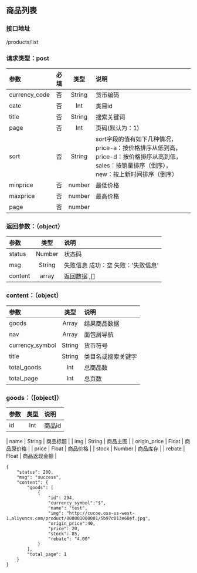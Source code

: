 ## 商品列表
### 接口地址
/products/list
### 请求类型：post
| 参数 | 必填 | 类型 | 说明 |
|:---|:---:|:---:|:---|
|  currency_code | 否 | String | 货币编码 |
| cate | 否 | Int | 类目id |
| title | 否 | String | 搜索关键词 |
| page | 否 | Int | 页码(默认为：1) |
| sort | 否 | String |sort字段的值有如下几种情况，price-a：按价格排序从低到高，price-d：按价格排序从高到低，sales：按销量排序（倒序），new：按上新时间排序（倒序） |
| minprice | 否 | number | 最低价格 |
| maxprice | 否 | number | 最高价格 |
| page | 否 | number | |
### 返回参数：（object）
|参数 |  类型 | 说明|
| :--- |:---:| :---|
| status | Number | 状态码 |
| msg | String | 失败信息   成功：空   失败：'失败信息'|
| content | array | 返回数据 ,[] |
### content：（object）
|参数 |  类型 | 说明|
| :--- |:---:| :---|
| goods | Array | 结果商品数据 |
| nav | Array | 面包屑导航 |
|  currency_symbol | String | 货币符号 |
| title | String | 类目名或搜索关键字 |
| total_goods | Int | 总商品数 |
| total_page | Int | 总页数 |
### goods：（[object]）
|参数 |  类型 | 说明|
| :--- |:---:| :---|
| id | Int | 商品id |

| name | String | 商品标题 |
| img | String | 商品主图 |
| origin_price | Float | 商品原价格 |
| price | Float | 商品价格 |
| stock | Number | 商品库存 |
| rebate | Float | 商品返现金额 |
```
{
    "status": 200,
    "msg": "success",
    "content": {
        "goods": [
            {
                "id": 294,
                "currency_symbol":"$",
                "name": "test",
                "img": "http://cucoe.oss-us-west-1.aliyuncs.com/product/000001000001/5b97c013e60ef.jpg",
                "origin_price":40,
                "price": 20,
                "stock": 85,
                "rebate": "4.00"
            }
        ],
        "total_page": 1
    }
}
```